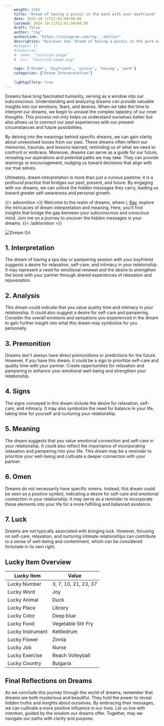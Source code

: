 ```yaml
---
    weight: 2102
    title: "Dream of having a picnic in the park with your boyfriend"  # Assuming 'title' column exists
    date: 2024-10-11T22:01:00+08:00
    lastmod: 2024-10-11T22:01:00+08:00
    draft: false
    author: "ray"
    authorLink: "https://instagram.com/ray._.atelier"
    description: "Discover how 'Dream of having a picnic in the park with your boyfriend' can interpret your future and uncover its significant meanings in your life."
    #images: []
    #resources:
    #- name: "featured-image"
    #  src: "featured-image.png"
    
    tags: ['Dream', 'boyfriend', 'picnic', 'having', 'park']
    categories: ["Dream Interpretation"]
    
    lightgallery: true
---
```

    
Dreams have long fascinated humanity, serving as a window into our subconscious. Understanding and analyzing dreams can provide valuable insights into our emotions, fears, and desires. When we take the time to interpret our dreams, we begin to unravel the complex tapestry of our inner thoughts. This process not only helps us understand ourselves better but also allows us to connect our past experiences with our present circumstances and future possibilities.

By delving into the meanings behind specific dreams, we can gain clarity about unresolved issues from our past. These dreams often reflect our memories, traumas, and lessons learned, reminding us of what we need to confront or embrace. Moreover, dreams can serve as a guide for our future, revealing our aspirations and potential paths we may take. They can provide warnings or encouragement, nudging us toward decisions that align with our true selves.

Ultimately, dream interpretation is more than just a curious pastime; it is a profound practice that bridges our past, present, and future. By engaging with our dreams, we can unlock the hidden messages they carry, leading us toward greater self-awareness and personal growth.

{{< admonition >}}
Welcome to the realm of dreams, where I, [Ray](https://instagram.com/ray._.atelier), explore the intricacies of dream interpretation and meaning. Here, you’ll find insights that bridge the gap between your subconscious and conscious mind. Join me on a journey to uncover the hidden messages in your dreams.
{{< /admonition >}}

![Dream Grl](https://cdn.pixabay.com/photo/2017/11/02/03/35/gothic-2910057_1280.jpg "Dream Grl")

## 1. Interpretation
 The dream of having a spa day or pampering session with your boyfriend suggests a desire for relaxation, self-care, and intimacy in your relationship. It may represent a need for emotional renewal and the desire to strengthen the bond with your partner through shared experiences of relaxation and rejuvenation.

## 2. Analysis
 This dream could indicate that you value quality time and intimacy in your relationship. It could also suggest a desire for self-care and pampering. Consider the overall emotions and sensations you experienced in the dream to gain further insight into what this dream may symbolize for you personally.

## 3. Premonition
 Dreams don't always have direct premonitions or predictions for the future. However, if you have this dream, it could be a sign to prioritize self-care and quality time with your partner. Create opportunities for relaxation and pampering to enhance your emotional well-being and strengthen your relationship.

## 4. Signs
 The signs conveyed in this dream include the desire for relaxation, self-care, and intimacy. It may also symbolize the need for balance in your life, taking time for yourself and nurturing your relationship.

## 5. Meaning
 The dream suggests that you value emotional connection and self-care in your relationship. It could also reflect the importance of incorporating relaxation and pampering into your life. This dream may be a reminder to prioritize your well-being and cultivate a deeper connection with your partner.

## 6. Omen
 Dreams do not necessarily have specific omens. Instead, this dream could be seen as a positive symbol, indicating a desire for self-care and emotional connection in your relationship. It may serve as a reminder to incorporate these elements into your life for a more fulfilling and balanced existence.

## 7. Luck
 Dreams are not typically associated with bringing luck. However, focusing on self-care, relaxation, and nurturing intimate relationships can contribute to a sense of well-being and contentment, which can be considered fortunate in its own right.

## Lucky Item Overview
| Lucky Item          | Value              |
|---------------|--------------------|
| Lucky Number        | 3, 7, 10, 21, 23, 37  |
| Lucky Word          | Joy |
| Lucky Animal        | Duck |
| Lucky Place         | Library     |
| Lucky Color         | Deep blue     |
| Lucky Food          | Vegetable Stir Fry      |
| Lucky Instrument    | Kettledrum |
| Lucky Flower        | Zinnia    |
| Lucky Job           | Nurse       |
| Lucky Exercise      | Beach Volleyball  |
| Lucky Country       | Bulgaria    |


##  Final Reflections on Dreams

As we conclude this journey through the world of dreams, remember that dreams are both mysterious and beautiful. They hold the power to reveal hidden truths and insights about ourselves. By embracing their messages, we can cultivate a more positive influence in our lives. Let us live with intention, guided by the wisdom our dreams offer. Together, may we navigate our paths with clarity and purpose.
